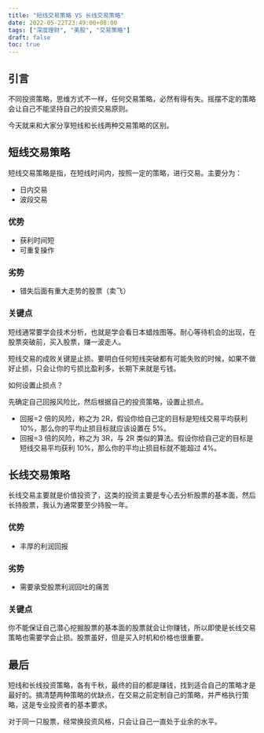 ```yaml
---
title: "短线交易策略 VS 长线交易策略"
date: 2022-05-22T23:49:00+08:00
tags: ["深度理财", "美股", "交易策略"]
draft: false
toc: true
---
```


## 引言

不同投资策略，思维方式不一样，任何交易策略，必然有得有失。摇摆不定的策略会让自己不能坚持自己的投资交易原则。

今天就来和大家分享短线和长线两种交易策略的区别。

## 短线交易策略

短线交易策略是指，在短线时间内，按照一定的策略，进行交易。主要分为：

- 日内交易
- 波段交易

### 优势

- 获利时间短
- 可重复操作

### 劣势

- 错失后面有重大走势的股票（卖飞）

### 关键点

短线通常要学会技术分析，也就是学会看日本蜡烛图等。耐心等待机会的出现，在股票突破前，买入股票，赚一波走人。

短线交易的成败关键是止损。要明白任何短线突破都有可能失败的时候，如果不做好止损，只会让你的亏损比盈利多，长期下来就是亏钱。

如何设置止损点？

先确定自己回报风险比，然后根据自己的投资策略，设置止损点。

- 回报=2 倍的风险，称之为 2R，假设你给自己定的目标是短线交易平均获利 10%，那么你的平均止损目标就应该设置在 5%。
- 回报=3 倍的风险，称之为 3R，与 2R 类似的算法。假设你给自己定的目标是短线交易平均获利 10%，那么你的平均止损目标就不能超过 4%。

## 长线交易策略

长线交易主要就是价值投资了，这类的投资主要是专心去分析股票的基本面，然后长持股票，我认为通常要至少持股一年。


### 优势

- 丰厚的利润回报

### 劣势

- 需要承受股票利润回吐的痛苦

### 关键点

你不能保证自己潜心挖掘股票的基本面的股票就会让你赚钱，所以即使是长线交易策略也需要学会止损。股票虽好，但是买入时机和价格也很重要。


## 最后

短线和长线投资策略，各有千秋，最终的目的都是赚钱，找到适合自己的策略才是最好的。搞清楚两种策略的优缺点，在交易之前定制自己的策略，并严格执行策略，这是专业投资者的基本要求。

对于同一只股票，经常换投资风格，只会让自己一直处于业余的水平。






